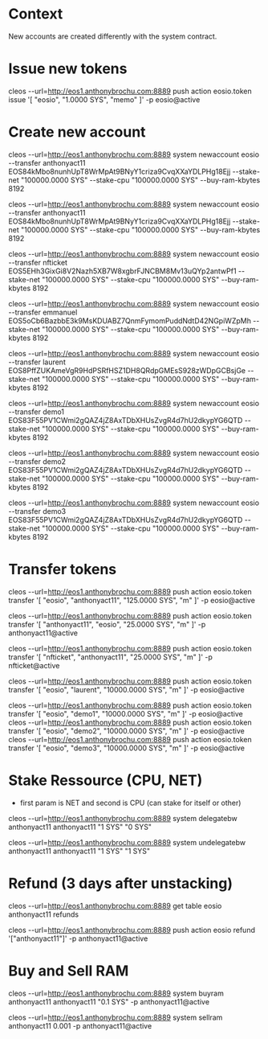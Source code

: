 # Context

New accounts are created differently with the system contract.


# Issue new tokens

cleos --url=http://eos1.anthonybrochu.com:8889 push action eosio.token issue '[ "eosio", "1.0000 SYS", "memo" ]' -p eosio@active


# Create new account

cleos --url=http://eos1.anthonybrochu.com:8889 system newaccount eosio --transfer anthonyact11 EOS84kMbo8nunhUpT8WrMpAt9BNyY1criza9CvqXXaYDLPHg18Ejj --stake-net "100000.0000 SYS" --stake-cpu "100000.0000 SYS" --buy-ram-kbytes 8192

cleos --url=http://eos1.anthonybrochu.com:8889 system newaccount eosio --transfer anthonyact11 EOS84kMbo8nunhUpT8WrMpAt9BNyY1criza9CvqXXaYDLPHg18Ejj --stake-net "100000.0000 SYS" --stake-cpu "100000.0000 SYS" --buy-ram-kbytes 8192

cleos --url=http://eos1.anthonybrochu.com:8889 system newaccount eosio --transfer nfticket EOS5EHh3GixGi8V2Nazh5XB7W8xgbrFJNCBM8Mv13uQYp2antwPf1 --stake-net "100000.0000 SYS" --stake-cpu "100000.0000 SYS" --buy-ram-kbytes 8192

cleos --url=http://eos1.anthonybrochu.com:8889 system newaccount eosio --transfer emmanuel EOS5oCb6BazbbE3k9MsKDUABZ7QnmFymomPuddNdtD42NGpiWZpMh --stake-net "100000.0000 SYS" --stake-cpu "100000.0000 SYS" --buy-ram-kbytes 8192

cleos --url=http://eos1.anthonybrochu.com:8889 system newaccount eosio --transfer laurent EOS8PffZUKAmeVgR9HdPSRfHSZ1DH8QRdpGMEsS928zWDpGCBsjGe --stake-net "100000.0000 SYS" --stake-cpu "100000.0000 SYS" --buy-ram-kbytes 8192

cleos --url=http://eos1.anthonybrochu.com:8889 system newaccount eosio --transfer demo1 EOS83F55PV1CWmi2gQAZ4jZ8AxTDbXHUsZvgR4d7hU2dkypYG6QTD --stake-net "100000.0000 SYS" --stake-cpu "100000.0000 SYS" --buy-ram-kbytes 8192

cleos --url=http://eos1.anthonybrochu.com:8889 system newaccount eosio --transfer demo2 EOS83F55PV1CWmi2gQAZ4jZ8AxTDbXHUsZvgR4d7hU2dkypYG6QTD --stake-net "100000.0000 SYS" --stake-cpu "100000.0000 SYS" --buy-ram-kbytes 8192

cleos --url=http://eos1.anthonybrochu.com:8889 system newaccount eosio --transfer demo3 EOS83F55PV1CWmi2gQAZ4jZ8AxTDbXHUsZvgR4d7hU2dkypYG6QTD --stake-net "100000.0000 SYS" --stake-cpu "100000.0000 SYS" --buy-ram-kbytes 8192

# Transfer tokens

cleos --url=http://eos1.anthonybrochu.com:8889 push action eosio.token transfer '[ "eosio", "anthonyact11", "125.0000 SYS", "m" ]' -p eosio@active

cleos --url=http://eos1.anthonybrochu.com:8889 push action eosio.token transfer '[ "anthonyact11", "eosio", "25.0000 SYS", "m" ]' -p anthonyact11@active

cleos --url=http://eos1.anthonybrochu.com:8889 push action eosio.token transfer '[ "nfticket", "anthonyact11", "25.0000 SYS", "m" ]' -p nfticket@active

cleos --url=http://eos1.anthonybrochu.com:8889 push action eosio.token transfer '[ "eosio", "laurent", "10000.0000 SYS", "m" ]' -p eosio@active

cleos --url=http://eos1.anthonybrochu.com:8889 push action eosio.token transfer '[ "eosio", "demo1", "10000.0000 SYS", "m" ]' -p eosio@active
cleos --url=http://eos1.anthonybrochu.com:8889 push action eosio.token transfer '[ "eosio", "demo2", "10000.0000 SYS", "m" ]' -p eosio@active
cleos --url=http://eos1.anthonybrochu.com:8889 push action eosio.token transfer '[ "eosio", "demo3", "10000.0000 SYS", "m" ]' -p eosio@active



# Stake Ressource (CPU, NET)

- first param is NET and second is CPU (can stake for itself or other)

cleos --url=http://eos1.anthonybrochu.com:8889 system delegatebw anthonyact11 anthonyact11 "1 SYS" "0 SYS"

cleos --url=http://eos1.anthonybrochu.com:8889 system undelegatebw anthonyact11 anthonyact11 "1 SYS" "1 SYS"

# Refund (3 days after unstacking)

cleos --url=http://eos1.anthonybrochu.com:8889 get table eosio anthonyact11 refunds

cleos --url=http://eos1.anthonybrochu.com:8889 push action eosio refund '["anthonyact11"]' -p anthonyact11@active

# Buy and Sell RAM

cleos --url=http://eos1.anthonybrochu.com:8889 system buyram anthonyact11 anthonyact11 "0.1 SYS" -p anthonyact11@active

cleos --url=http://eos1.anthonybrochu.com:8889 system sellram anthonyact11 0.001 -p anthonyact11@active
